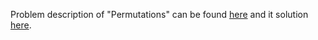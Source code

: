 Problem description of "Permutations" can be found [here](https://leetcode.com/problems/permutations/) and it solution [here](https://github.com/aurimas13/Solutions-To-Problems/blob/main/LeetCode/Java%20Solutions/Permutations/permute.java).
